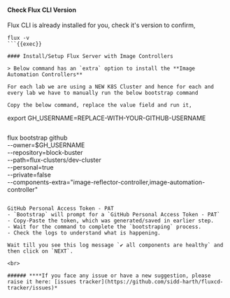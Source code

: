 #### Check Flux CLI Version
Flux CLI is already installed for you, check it's version to confirm,

```
flux -v
```{{exec}}

#### Install/Setup Flux Server with Image Controllers

> Below command has an `extra` option to install the **Image Automation Controllers**

For each lab we are using a NEW K8S Cluster and hence for each and every lab we have to manually run the below bootstrap command 

Copy the below command, replace the value field and run it,

```
export GH_USERNAME=REPLACE-WITH-YOUR-GITHUB-USERNAME
```{{exec interrupt}}

```
flux bootstrap github \
  --owner=$GH_USERNAME \
  --repository=block-buster \
  --path=flux-clusters/dev-cluster \
  --personal=true \
  --private=false \
  --components-extra="image-reflector-controller,image-automation-controller" 
```{{exec}}

GitHub Personal Access Token - PAT
- `Bootstrap` will prompt for a `GitHub Personal Access Token - PAT`
- Copy-Paste the token, which was generated/saved in earlier step.
- Wait for the command to complete the `bootstraping` process.
- Check the logs to understand what is happening.

Wait till you see this log message `✔ all components are healthy` and then click on `NEXT`.

<br>

###### ****If you face any issue or have a new suggestion, please raise it here: [issues tracker](https://github.com/sidd-harth/fluxcd-tracker/issues)*